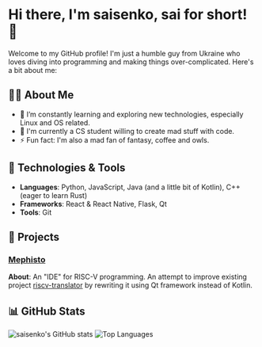 # Hi there, I'm saisenko, sai for short! 👋

Welcome to my GitHub profile! I'm just a humble guy from Ukraine who loves diving into programming and making things over-complicated. Here's a bit about me:

## 🧑‍💻 About Me
- 🌱 I’m constantly learning and exploring new technologies, especially Linux and OS related.
- 📖 I'm currently a CS student willing to create mad stuff with code.
- ⚡ Fun fact: I'm also a mad fan of fantasy, coffee and owls.

## 🔧 Technologies & Tools
- **Languages**: Python, JavaScript, Java (and a little bit of Kotlin), C++ (eager to learn Rust)
- **Frameworks**: React & React Native, Flask, Qt
- **Tools**: Git

## 🌟 Projects

### [Mephisto](https://github.com/saisenko/mephisto)
**About**: An "IDE" for RISC-V programming. An attempt to improve existing project [riscv-translator](https://github.com/saisenko/riscv-translator) by rewriting it using Qt framework instead of Kotlin.

## 📊 GitHub Stats
![saisenko's GitHub stats](https://github-readme-stats.vercel.app/api?username=saisenko&show_icons=true&theme=radical)
![Top Languages](https://github-readme-stats.vercel.app/api/top-langs/?username=saisenko&layout=compact&theme=radical)
